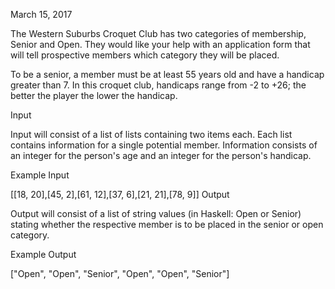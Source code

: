 March 15, 2017

The Western Suburbs Croquet Club has two categories of membership, 
Senior and Open. They would like your help with an application form that
 will tell prospective members which category they will be placed.

To be a senior, a member must be at least 55 years old and have a 
handicap greater than 7. In this croquet club, handicaps range from -2 
to +26; the better the player the lower the handicap.

Input

Input will consist of a list of lists containing two items each. Each 
list contains information for a single potential member. Information 
consists of an integer for the person's age and an integer for the 
person's handicap.

Example Input

[[18, 20],[45, 2],[61, 12],[37, 6],[21, 21],[78, 9]]
Output

Output will consist of a list of string values (in Haskell: Open or 
  Senior) stating whether the respective member is to be placed in the 
senior or open category.

Example Output

["Open", "Open", "Senior", "Open", "Open", "Senior"]
